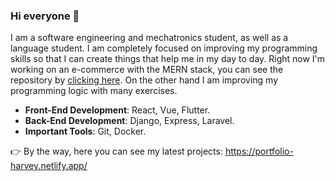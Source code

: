 ### Hi everyone 👋<br/>
I am a software engineering and mechatronics student, as well as a language student. I am completely focused on improving my programming skills so that I can create things that help me in my day to day. Right now I'm working on an e-commerce with the MERN stack, you can see the repository by [clicking here](https://github.com/YerikAH/dental-office-page). On the other hand I am improving my programming logic with many exercises.<br/>

- **Front-End Development**: React, Vue, Flutter.
- **Back-End Development**: Django, Express, Laravel.
- **Important Tools**: Git, Docker.

👉 By the way, here you can see my latest projects: https://portfolio-harvey.netlify.app/








